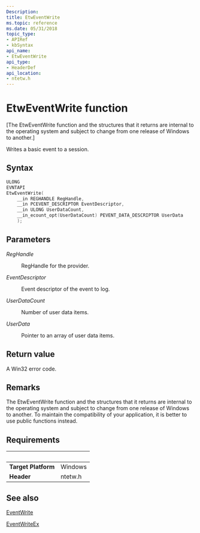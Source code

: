 ```yaml
---
Description: 
title: EtwEventWrite
ms.topic: reference
ms.date: 05/31/2018
topic_type: 
- APIRef
- kbSyntax
api_name: 
- EtwEventWrite
api_type: 
- HeaderDef
api_location: 
- ntetw.h
---
```


# EtwEventWrite function

[The EtwEventWrite function and the structures that it returns are internal to the operating system and subject to change from one release of Windows to another.]

Writes a basic event to a session.

## Syntax

```C++
ULONG 
EVNTAPI
EtwEventWrite(
    __in REGHANDLE RegHandle,
    __in PCEVENT_DESCRIPTOR EventDescriptor,
    __in ULONG UserDataCount,
    __in_ecount_opt(UserDataCount) PEVENT_DATA_DESCRIPTOR UserData
    );
```

## Parameters

<dl> <dt>

*RegHandle*
</dt> <dd>

RegHandle for the provider.

</dd> <dt>

*EventDescriptor*
</dt> <dd>

Event descriptor of the event to log.

</dd> <dt>

*UserDataCount*
</dt> <dd>

Number of user data items.

</dd> <dt>

*UserData*
</dt> <dd>

Pointer to an array of user data items.

</dd> </dl>

## Return value

A Win32 error code.


## Remarks

The EtwEventWrite function and the structures that it returns are internal to the operating system and subject to change from one release of Windows to another. To maintain the compatibility of your application, it is better to use public functions instead.

## Requirements
| &nbsp; | &nbsp; |
| ---- |:---- |
| **Target Platform** | Windows |
| **Header** | ntetw.h |

## See also

<dl> <dt>

[EventWrite](https://docs.microsoft.com/windows/desktop/api/evntprov/nf-evntprov-eventwrite)
</dt> <dt>

[EventWriteEx](https://docs.microsoft.com/windows/desktop/api/evntprov/nf-evntprov-eventwriteex)
</dt></dl>
